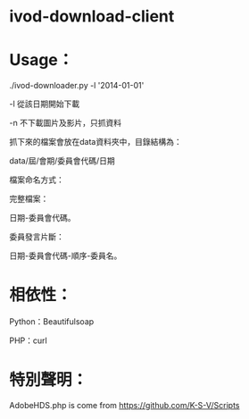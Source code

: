 ivod-download-client
====================

Usage：
======

./ivod-downloader.py -l '2014-01-01'

-l 從該日期開始下載

-n 不下載圖片及影片，只抓資料


抓下來的檔案會放在data資料夾中，目錄結構為：

data/屆/會期/委員會代碼/日期

檔案命名方式：

完整檔案：

日期-委員會代碼。

委員發言片斷：

日期-委員會代碼-順序-委員名。


相依性：
======

Python：Beautifulsoap

PHP：curl

特別聲明：
======
AdobeHDS.php is come from https://github.com/K-S-V/Scripts
